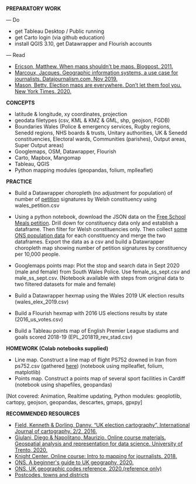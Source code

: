 **PREPARATORY WORK**

— Do
- get Tableau Desktop / Public running
- get Carto login (via github education)
- install QGIS 3.10, get Datawrapper and Flourish accounts

— Read
- [Ericson, Matthew. When maps shouldn’t be maps. Blogpost. 2011.](http://www.ericson.net/content/2011/10/when-maps-shouldnt-be-maps/ )
- [Marcoux, Jacques. Geographic information systems, a use case for journalists. Datajournalism.com, Nov 2019.](https://datajournalism.com/read/longreads/geographic-information-systems-a-use-case-for-journalists)
- [Mason, Betty. Election maps are everywhere. Don’t let them fool you. New York Times. 2020.](https://www.nytimes.com/interactive/2020/10/30/opinion/election-results-maps.html)

**CONCEPTS**

- latitude & longitude, xy coordinates, projection
- geodata filetypes (csv, KML & KMZ & GML, shp, geojson, FGDB)
- Boundaries Wales (Police & emergency services, Rugby regions, Senedd regions, NHS boards & trusts, Unitary authorities, UK & Senedd constituencies, Electoral wards, Communities (parishes), Output areas, Super Output areas)
- Googlemaps, OSM, Datawrapper, Flourish
- Carto, Mapbox, Mangomap
- Tableau, QGIS
- Python mapping modules (geopandas, folium, mplleaflet)

**PRACTICE**

- Build a Datawrapper choropleth (no adjustment for population) of number of [petition](https://petition.parliament.uk/petitions/550579) signatures by Welsh constituency using wales_petition.csv

- Using a python notebook, download the JSON data on the [Free School Meals petition](https://petition.parliament.uk/petitions/554276.json). Drill down for constituency data only and establish a dataframe. Then filter for Welsh constituencies only. Then collect [some ONS population data](https://www.ons.gov.uk/peoplepopulationandcommunity/populationandmigration/populationestimates/datasets/parliamentaryconstituencymidyearpopulationestimates) for each constituency and merge the two dataframes. Export the data as a csv and build a Datawrapper choropleth map showing number of petition signatures by constituency per 10,000 people.

- Googlemaps points map: Plot the stop and search data in Sept 2020 (male and female) from South Wales Police. Use female_ss_sept.csv and male_ss_sept.csv. (Notebook available with steps from original data to two filtered datasets for male and female)

- Build a Datawrapper hexmap using the Wales 2019 UK election results (wales_elex_2019.csv)

- Build a Flourish hexmap with 2016 US elections results by state (2016_us_votes.csv)

- Build a Tableau points map of English Premier League stadiums and goals scored 2018-19 (EPL_201819_rev_stad.csv)

**HOMEWORK (Colab notebooks supplied)**

- Line map. Construct a line map of flight PS752 downed in Iran from ps752.csv (gathered [here](https://www.flightradar24.com/blog/ukrainian-flight-ps752-crashes-shortly-after-take-off-from-tehran/)) (notebook using mplleaflet, folium, matplotlib)
- Points map. Construct a points map of several sport facilities in Cardiff (notebook using shapefiles, geopandas)

[Not covered: Animation, Realtime updating, Python modules: geoplotlib, cartopy, geojson, geopandas, descartes, gmaps, gpxpy]


**RECOMMENDED RESOURCES**

- [Field, Kenneth & Dorling, Danny. “UK election cartography”, International Journal of cartography. 2/2, 2016.](https://www.geog.ox.ac.uk/research/transformations/gis/papers/2017/UK_election_cartography.pdf)
- [Giulani, Diego & Napolitano, Maurizio. Online course materials. Geospatial analysis and representation for data science. University of Trento, 2020.](https://napo.github.io/geospatial_course_unitn/)
- [Knight Center. Online course: Intro to mapping for journalists. 2018.](https://journalismcourses.org/course/intro-to-mapping-and-gis-for-journalists/ )
- [ONS. A beginner's guide to UK geography, 2020.](https://www.arcgis.com/sharing/rest/content/items/86ebfbad61c941bebbc7edbf2b985efe/data)
- [ONS. UK geographic codes reference, 2020.(reference only)](https://geoportal.statistics.gov.uk/datasets/register-of-geographic-codes-june-2020-for-the-united-kingdom-v2)
- [Postcodes, towns and districts](https://www.doogal.co.uk/PostcodeDistricts.php)
